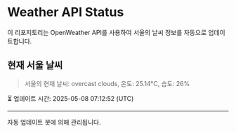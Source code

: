 
# Weather API Status

이 리포지토리는 OpenWeather API를 사용하여 서울의 날씨 정보를 자동으로 업데이트합니다.

## 현재 서울 날씨
> 서울의 현재 날씨: overcast clouds, 온도: 25.14°C, 습도: 26%

⏳ 업데이트 시간: 2025-05-08 07:12:52 (UTC)

---
자동 업데이트 봇에 의해 관리됩니다.
